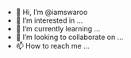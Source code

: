 - 👋 Hi, I’m @iamswaroo
- 👀 I’m interested in ...
- 🌱 I’m currently learning ...
- 💞️ I’m looking to collaborate on ...
- 📫 How to reach me ...

<!---
iamswaroo/iamswaroo is a ✨ special ✨ repository because its `README.md` (this file) appears on your GitHub profile.
You can click the Preview link to take a look at your changes.
--->
